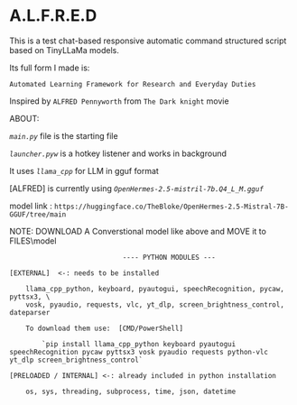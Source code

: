 # A.L.F.R.E.D
This is a test chat-based responsive automatic command structured script based on TinyLLaMa models.


Its full form I made is:
    
    Automated Learning Framework for Research and Everyday Duties


Inspired by `ALFRED Pennyworth` from `The Dark knight` movie


ABOUT:

*`main.py`* file is the starting file

*`launcher.pyw`* is a hotkey listener and works in background

It uses *`llama_cpp`* for LLM in gguf format


[ALFRED] is currently using *`OpenHermes-2.5-mistril-7b.Q4_L_M.gguf`*

model link : `https://huggingface.co/TheBloke/OpenHermes-2.5-Mistral-7B-GGUF/tree/main`

NOTE: DOWNLOAD A Converstional model like above and MOVE it to FILES\\model




                                ---- PYTHON MODULES ---

    [EXTERNAL]  <-: needs to be installed
        
        llama_cpp_python, keyboard, pyautogui, speechRecognition, pycaw, pyttsx3, \
        vosk, pyaudio, requests, vlc, yt_dlp, screen_brightness_control, dateparser

        To download them use:  [CMD/PowerShell]

            `pip install llama_cpp_python keyboard pyautogui speechRecognition pycaw pyttsx3 vosk pyaudio requests python-vlc yt_dlp screen_brightness_control`

    [PRELOADED / INTERNAL] <-: already included in python installation

        os, sys, threading, subprocess, time, json, datetime

